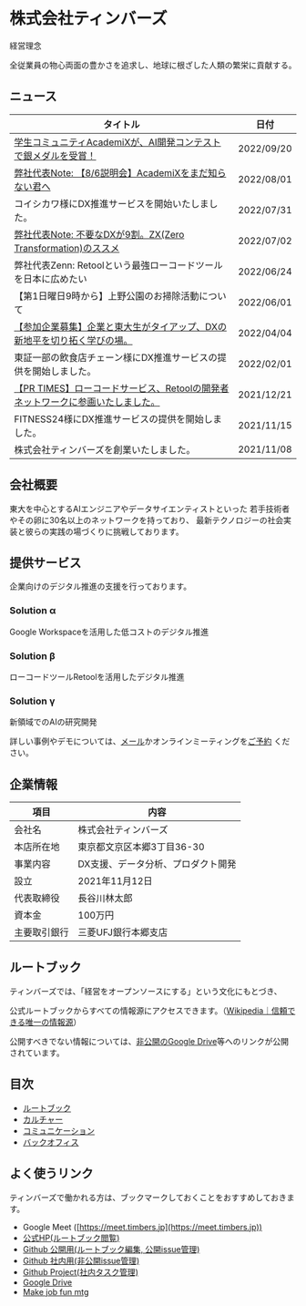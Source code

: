 # 株式会社ティンバーズ

経営理念

全従業員の物心両面の豊かさを追求し、地球に根ざした人類の繁栄に貢献する。

## ニュース
|タイトル |日付　|
|----------|----------|
| [学生コミュニティAcademiXが、AI開発コンテストで銀メダルを受賞！](https://prtimes.jp/main/html/rd/p/000000003.000091404.html) |	2022/09/20 |
| [弊社代表Note: 【8/6説明会】AcademiXをまだ知らない君へ](https://note.com/timbers/n/n8c3c235df9a8) |	2022/08/01 |
|コイシカワ様にDX推進サービスを開始いたしました。| 2022/07/31 |
|[弊社代表Note: 不要なDXが9割。ZX(Zero Transformation)のススメ](https://note.com/timbers/n/n07770a0aa888)	|2022/07/02|
|弊社代表Zenn: Retoolという最強ローコードツールを日本に広めたい	|2022/06/24|
|【第1日曜日9時から】上野公園のお掃除活動について	|2022/06/01|
|[【参加企業募集】企業と東大生がタイアップ、DXの新地平を切り拓く学びの場。](https://prtimes.jp/main/html/rd/p/000000002.000091404.html)	|2022/04/04|
|東証一部の飲食店チェーン様にDX推進サービスの提供を開始しました。	|2022/02/01|
|[【PR TIMES】ローコードサービス、Retoolの開発者ネットワークに参画いたしました。](https://prtimes.jp/main/html/rd/p/000000001.000091404.html)	|2021/12/21|
|FITNESS24様にDX推進サービスの提供を開始しました。	|2021/11/15|
| 株式会社ティンバーズを創業いたしました。	|2021/11/08|

## 会社概要

東大を中心とするAIエンジニアやデータサイエンティストといった
若手技術者やその卵に30名以上のネットワークを持っており、
最新テクノロジーの社会実装と彼らの実践の場づくりに挑戦しております。

## 提供サービス

企業向けのデジタル推進の支援を行っております。

### Solution α
Google Workspaceを活用した低コストのデジタル推進

### Solution β
ローコードツールRetoolを活用したデジタル推進

### Solution γ
新領域でのAIの研究開発

詳しい事例やデモについては、[メール](mailto:hi@timbers.jp)かオンラインミーティングを[ご予約](https://book.timbers.jp) ください。


## 企業情報

|項目 |内容　|
|----------|----------|
| 会社名 | 株式会社ティンバーズ |
| 本店所在地 | 東京都文京区本郷3丁目36-30 | 
| 事業内容 | DX支援、データ分析、プロダクト開発 |
| 設立 | 2021年11月12日 |
| 代表取締役 | 長谷川林太郎 |
| 資本金 | 100万円 |
| 主要取引銀行 | 三菱UFJ銀行本郷支店 |


## ルートブック

ティンバーズでは、「経営をオープンソースにする」という文化にもとづき、

公式ルートブックからすべての情報源にアクセスできます。（[Wikipedia｜信頼できる唯一の情報源](https://ja.wikipedia.org/wiki/%E4%BF%A1%E9%A0%BC%E3%81%A7%E3%81%8D%E3%82%8B%E5%94%AF%E4%B8%80%E3%81%AE%E6%83%85%E5%A0%B1%E6%BA%90)）

公開すべきでない情報については、[非公開のGoogle Drive](https://drive.google.com/drive/folders/1MSYuoS8Jy3DKdBunYxgdxuuv2d7kHN_L?usp=sharing)等へのリンクが公開されています。

## 目次
* [ルートブック](/01-rootbook)
* [カルチャー](/02-culture)
* [コミュニケーション](/03-communication)
* [バックオフィス](/90-backoffice)

## よく使うリンク
ティンバーズで働かれる方は、ブックマークしておくことをおすすめしておきます。

* Google Meet ([https://meet.timbers.jp](https://meet.timbers.jp))
* [公式HP(ルートブック閲覧)](https://rootbook.timbers.jp)
* [Github 公開用(ルートブック編集, 公開issue管理)](https://github.com/timbers-jp/rootbook)
* [Github 社内用(非公開issue管理)](https://github.com/timbers-jp/internal)
* [Github Project(社内タスク管理)](https://github.com/orgs/timbers-jp/projects/1)
* [Google Drive](https://drive.google.com/drive/folders/1MSYuoS8Jy3DKdBunYxgdxuuv2d7kHN_L?usp=sharing)
* [Make job fun mtg](https://docs.google.com/spreadsheets/d/1zMsNbyRyUrfJv00nTOW46oJkoCGU2zbh1fVYQoMjpUA/edit#gid=821787516)






